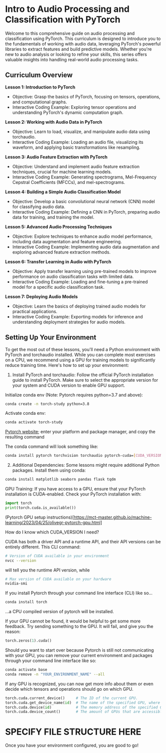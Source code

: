 # Intro to Audio Processing and Classification with PyTorch

Welcome to this comprehensive guide on audio processing and classification using PyTorch. This curriculum is designed to introduce you to the fundamentals of working with audio data, leveraging PyTorch's powerful libraries to extract features and build predictive models. Whether you're new to audio analysis or looking to refine your skills, this series offers valuable insights into handling real-world audio processing tasks.

## Curriculum Overview

**Lesson 1: Introduction to PyTorch**
* Objective: Grasp the basics of PyTorch, focusing on tensors, operations, and computational graphs.
* Interactive Coding Example: Exploring tensor operations and understanding PyTorch's dynamic computation graph.

**Lesson 2: Working with Audio Data in PyTorch**
* Objective: Learn to load, visualize, and manipulate audio data using torchaudio.
* Interactive Coding Example: Loading an audio file, visualizing its waveform, and applying basic transformations like resampling.

**Lesson 3: Audio Feature Extraction with PyTorch**
* Objective: Understand and implement audio feature extraction techniques, crucial for machine learning models.
* Interactive Coding Example: Generating spectrograms, Mel-Frequency Cepstral Coefficients (MFCCs), and mel-spectrograms.

**Lesson 4: Building a Simple Audio Classification Model**
* Objective: Develop a basic convolutional neural network (CNN) model for classifying audio data.
* Interactive Coding Example: Defining a CNN in PyTorch, preparing audio data for training, and training the model.

**Lesson 5: Advanced Audio Processing Techniques**
* Objective: Explore techniques to enhance audio model performance, including data augmentation and feature engineering.
* Interactive Coding Example: Implementing audio data augmentation and exploring advanced feature extraction methods.

**Lesson 6: Transfer Learning in Audio with PyTorch**
* Objective: Apply transfer learning using pre-trained models to improve performance on audio classification tasks with limited data.
* Interactive Coding Example: Loading and fine-tuning a pre-trained model for a specific audio classification task.

**Lesson 7: Deploying Audio Models**
* Objective: Learn the basics of deploying trained audio models for practical applications.
* Interactive Coding Example: Exporting models for inference and understanding deployment strategies for audio models.

## Setting Up Your Environment
To get the most out of these lessons, you'll need a Python environment with PyTorch and torchaudio installed. While you can complete most exercises on a CPU, we recommend using a GPU for training models to significantly reduce training time. Here's how to set up your environment:

1. Install PyTorch and torchaudio: Follow the official PyTorch installation guide to install PyTorch. Make sure to select the appropriate version for your system and CUDA version to enable GPU support. 

Initialize conda env (Note: Pytorch requires python=3.7 and above):
```bash
conda create -n torch-study python=3.8
```

Activate conda env:
```bash
conda activate torch-study
```

[Pytorch website](https://pytorch.org/get-started/locally/); enter your platform and package manager, and copy the resulting command

The conda command will look something like:
```bash
conda install pytorch torchvision torchaudio pytorch-cuda=[CUDA_VERSION] -c pytorch -c nvidia
```

2. Additional Dependencies: Some lessons might require additional Python packages. Install them using conda:

```bash
conda install matplotlib seaborn pandas flask tqdm
```

GPU Training: If you have access to a GPU, ensure that your PyTorch installation is CUDA-enabled. Check your PyTorch installation with:

```py
import torch
print(torch.cuda.is_available())
```

(Pytorch GPU setup instructions)[https://mct-master.github.io/machine-learning/2023/04/25/olivegr-pytorch-gpu.html]

How do I know which CUDA_VERSION I need?

CUDA has both a driver API and a runtime API, and their API versions can be entirely different. This CLI command:
```bash
# Version of CUDA available in your environment
nvcc --version
```

will tell you the runtime API version, while
```bash
# Max version of CUDA available on your hardware
nvidia-smi
```

If you install Pytorch through your command line interface (CLI) like so…
```bash
conda install torch
``` 

…a CPU compiled version of pytorch will be installed.

If your GPU cannot be found, it would be helpful to get some more feedback. Try sending something to the GPU. It will fail, and give you the reason:
```py
torch.zeros(1).cuda()
```

Should you want to start over because Pytorch is still not communicating with your GPU, you can remove your current environment and packages through your command line interface like so:
```bash
conda activate base
conda remove -n "YOUR_ENVIRONMENT_NAME" --all
```

If any GPU is recognized, you can now get more info about them or even decide which tensors and operations should go on which GPU.
```py
torch.cuda.current_device()     # The ID of the current GPU.
torch.cuda.get_device_name(id)  # The name of the specified GPU, where id is an integer.
torch.cuda.device(id)           # The memory address of the specified GPU, where id is an integer.
torch.cuda.device_count()       # The amount of GPUs that are accessible.
```

# SPECIFY FILE STRUCTURE HERE

Once you have your environment configured, you are good to go!